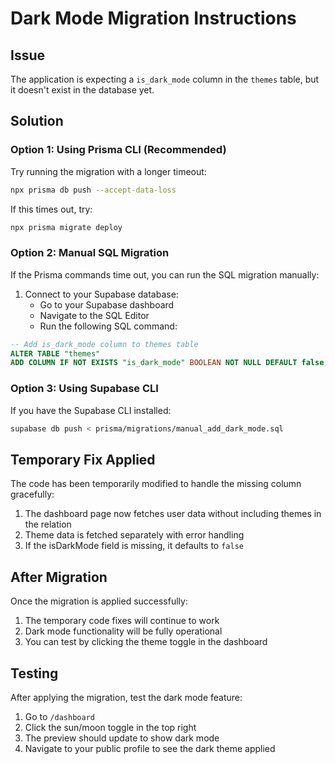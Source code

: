 # Dark Mode Migration Instructions

## Issue
The application is expecting a `is_dark_mode` column in the `themes` table, but it doesn't exist in the database yet.

## Solution

### Option 1: Using Prisma CLI (Recommended)
Try running the migration with a longer timeout:

```bash
npx prisma db push --accept-data-loss
```

If this times out, try:

```bash
npx prisma migrate deploy
```

### Option 2: Manual SQL Migration
If the Prisma commands time out, you can run the SQL migration manually:

1. Connect to your Supabase database:
   - Go to your Supabase dashboard
   - Navigate to the SQL Editor
   - Run the following SQL command:

```sql
-- Add is_dark_mode column to themes table
ALTER TABLE "themes" 
ADD COLUMN IF NOT EXISTS "is_dark_mode" BOOLEAN NOT NULL DEFAULT false;
```

### Option 3: Using Supabase CLI
If you have the Supabase CLI installed:

```bash
supabase db push < prisma/migrations/manual_add_dark_mode.sql
```

## Temporary Fix Applied
The code has been temporarily modified to handle the missing column gracefully:

1. The dashboard page now fetches user data without including themes in the relation
2. Theme data is fetched separately with error handling
3. If the isDarkMode field is missing, it defaults to `false`

## After Migration
Once the migration is applied successfully:

1. The temporary code fixes will continue to work
2. Dark mode functionality will be fully operational
3. You can test by clicking the theme toggle in the dashboard

## Testing
After applying the migration, test the dark mode feature:

1. Go to `/dashboard`
2. Click the sun/moon toggle in the top right
3. The preview should update to show dark mode
4. Navigate to your public profile to see the dark theme applied
